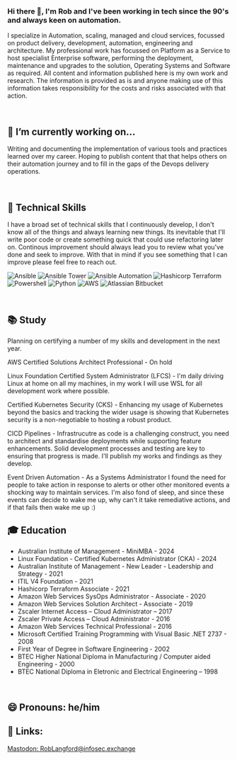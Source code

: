 ### Hi there 👋, I'm Rob and I've been working in tech since the 90's and always keen on automation. 
I specialize in Automation, scaling, managed and cloud services, focussed on product delivery, development, automation, engineering and architecture. My professional work has focussed on Platform as a Service to host specialist Enterprise software, performing the deployment, maintenance and upgrades to the solution, Operating Systems and Software as required.
All content and information published here is my own work and research. The information is provided as is and anyone making use of this information takes responsibility for the costs and risks associated with that action.

<br>

## 🔭 I’m currently working on...
Writing and documenting the implementation of various tools and practices learned over my career. Hoping to publish content that that helps others on their automation journey and to fill in the gaps of the Devops delivery operations. 

<br>

## 🌱 Technical Skills
I have a broad set of technical skills that I continuously develop, I don't know all of the things and always learning new things. Its inevitable that I'll write poor code or create something quick that could use refactoring later on. Continous improvement should always lead you to review what you've done and seek to improve. With that in mind if you see something that I can improve please feel free to reach out.
<br>

 ![Ansible](https://img.shields.io/badge/ansible-ee0000?style=for-the-badge&logo=ansible&logoColor=black)
 ![Ansible Tower](https://img.shields.io/badge/ansible_tower-ee0000?style=for-the-badge&logo=ansible&logoColor=black)
 ![Ansible Automation](https://img.shields.io/badge/ansible_automation-ee0000?style=for-the-badge&logo=ansible&logoColor=black)
 ![Hashicorp Terraform](https://img.shields.io/badge/terraform-7b42bc?style=for-the-badge&logo=terraform&logoColor=black)
 ![Powershell](https://img.shields.io/badge/powershell-5391fe?style=for-the-badge&logo=powershell&logoColor=black)
 ![Python](https://img.shields.io/badge/python-3776ab?style=for-the-badge&logo=python&logoColor=yellow)
 ![AWS](https://img.shields.io/badge/aws-ff9900?style=for-the-badge&logo=amazonaws&logoColor=white)
 ![Atlassian Bitbucket](https://img.shields.io/badge/bitbucket-0052cc?style=for-the-badge&logo=bitbucket&logoColor=white)

<br>

## :books: Study

Planning on certifying a number of my skills and development in the next year.

AWS Certified Solutions Architect Professional - On hold

Linux Foundation Certified System Administrator (LFCS) - I'm daily driving Linux at home on all my machines, in my work I will use WSL for all development work where possible.

Certified Kubernetes Security (CKS) - Enhancing my usage of Kubernetes beyond the basics and tracking the wider usage is showing that Kubernetes security is a non-negotiable to hosting a robust product.

CICD Pipelines - Infrastrucutre as code is a challenging construct, you need to architect and standardise deployments while supporting feature enhancements. Solid development processes and testing are key to ensuring that progress is made. I'll publish my works and findings as they develop.

Event Driven Automation - As a Systems Administrator I found the need for people to take action in response to alerts or other other monitored events a shocking way to maintain services. I'm also fond of sleep, and since these events can decide to wake me up, why can't it take remediative actions, and if that fails then wake me up :) 

## :mortar_board: Education
- Australian Institute of Management - MiniMBA - 2024
- Linux Foundation - Certified Kubernetes Administrator (CKA) - 2024
- Australian Institute of Management - New Leader - Leadership and Strategy - 2021
- ITIL V4 Foundation - 2021
- Hashicorp Terraform Associate - 2021
- Amazon Web Services SysOps Administrator - Associate - 2020
- Amazon Web Services Solution Architect - Associate - 2019
- Zscaler Internet Access – Cloud Administrator – 2017
- Zscaler Private Access – Cloud Administrator - 2016
- Amazon Web Services Technical Professional - 2016
- Microsoft Certified Training Programming with Visual Basic .NET 2737 - 2008
- First Year of Degree in Software Engineering - 2002
- BTEC Higher National Diploma in Manufacturing / Computer aided Engineering - 2000
- BTEC National Diploma in Eletronic and Electrical Engineering  – 1998

<br>


## 😄 Pronouns: he/him

## :link: Links:
<html>
<a rel="me" href="https://infosec.exchange/@RobLangford">Mastodon: RobLangford@infosec.exchange</a>
</html>
<!--
**roblangford/roblangford** is a ✨ _special_ ✨ repository because its `README.md` (this file) appears on your GitHub profile.

Here are some ideas to get you started:

- 🔭 I’m currently working on ...
- 🌱 I’m currently learning ...
- 👯 I’m looking to collaborate on ...
- 🤔 I’m looking for help with ...
- 💬 Ask me about ...
- 📫 How to reach me: ...
- 😄 Pronouns: ...
- ⚡ Fun fact: ...

Emojii Cheat Sheet: https://www.webfx.com/tools/emoji-cheat-sheet/
Github Markdown : https://github.github.com/gfm/
Shields : https://img.shields.io

Simple icons : https://simpleicons.org/?q=ansible
Simple Icons Usage : https://github.com/simple-icons/simple-icons

Icons List: 
logo_slug : https://github.com/simple-icons/simple-icons/blob/develop/slugs.md
Python : https://img.shields.io/badge/python-3776ab?style=for-the-badge&logo=python&logoColor=yellow

Generates a coloured block containing text
URL - <https://img.shields.io/badge/{text}-<######>
Add a logo from Simple Icons:
?style=for-the-badge - https://shields.io/#styles
&logo=[logo_slug] - https://github.com/simple-icons/simple-icons/blob/develop/slugs.md
&logoColor=<######>

Python : #3776AB - banner colour
Ansible : #EE0000 - banner colour
Terraform : #7B42BC - banner colour
Powershell : #5391FE - banner colour
AWS : #232F3E - banner colour
Atlassian : #0052CC - banner colour
Chef : #F09820 - banner colour


Guidance profile: https://raw.githubusercontent.com/asiasharif/asiasharif/main/README.md


-->

